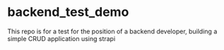 # backend_test_demo
This repo is for a test for the position of a backend developer, building a simple CRUD application using strapi
